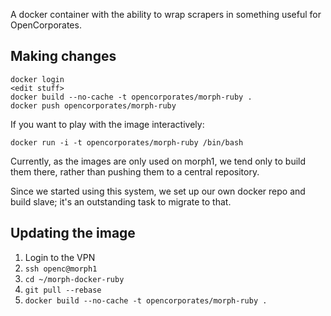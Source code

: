 A docker container with the ability to wrap scrapers in something useful for
OpenCorporates.

## Making changes

    docker login
    <edit stuff>
    docker build --no-cache -t opencorporates/morph-ruby .
    docker push opencorporates/morph-ruby

If you want to play with the image interactively:

    docker run -i -t opencorporates/morph-ruby /bin/bash

Currently, as the images are only used on morph1, we tend only to build them
there, rather than pushing them to a central repository.

Since we started using this system, we set up our own docker repo and build
slave; it's an outstanding task to migrate to that.

## Updating the image

1. Login to the VPN
1. `ssh openc@morph1`
1. `cd ~/morph-docker-ruby`
1. `git pull --rebase`
1. `docker build --no-cache -t opencorporates/morph-ruby .`
